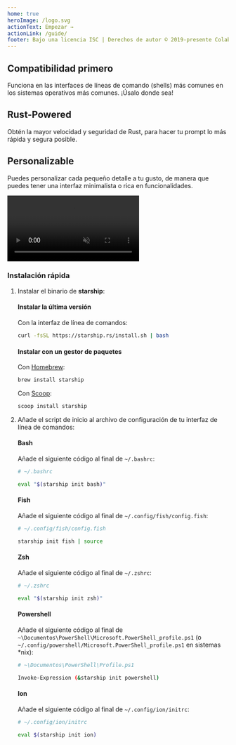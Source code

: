 ```yaml
---
home: true
heroImage: /logo.svg
actionText: Empezar →
actionLink: /guide/
footer: Bajo una licencia ISC | Derechos de autor © 2019-presente Colaboradores de Starship
---
```


<div class="features">
  <div class="feature">
    <h2>Compatibilidad primero</h2>
    <p>Funciona en las interfaces de líneas de comando (shells) más comunes en los sistemas operativos más comunes. ¡Úsalo donde sea!</p>
  </div>
  <div class="feature">
    <h2>Rust-Powered</h2>
    <p>Obtén la mayor velocidad y seguridad de Rust, para hacer tu prompt lo más rápida y segura posible.</p>
  </div>
  <div class="feature">
    <h2>Personalizable</h2>
    <p>Puedes personalizar cada pequeño detalle a tu gusto, de manera que puedes tener una interfaz minimalista o rica en funcionalidades.</p>
  </div>
</div>

<div class="center">
  <video class="demo-video" muted autoplay loop playsinline>
    <source src="/demo.webm" type="video/webm">
    <source src="/demo.mp4" type="video/mp4">
  </video>
</div>

### Instalación rápida

1. Instalar el binario de **starship**:


   #### Instalar la última versión

   Con la interfaz de línea de comandos:

   ```sh
   curl -fsSL https://starship.rs/install.sh | bash
   ```


   #### Instalar con un gestor de paquetes

   Con [Homebrew](https://brew.sh/):

   ```sh
   brew install starship
   ```

    Con [Scoop](https://scoop.sh):

   ```powershell
   scoop install starship
   ```

1. Añade el script de inicio al archivo de configuración de tu interfaz de línea de comandos:


   #### Bash

   Añade el siguiente código al final de `~/.bashrc`:

   ```sh
   # ~/.bashrc

   eval "$(starship init bash)"
   ```


   #### Fish

   Añade el siguiente código al final de `~/.config/fish/config.fish`:

   ```sh
   # ~/.config/fish/config.fish

   starship init fish | source
   ```


   #### Zsh

   Añade el siguiente código al final de `~/.zshrc`:

   ```sh
   # ~/.zshrc

   eval "$(starship init zsh)"
   ```


   #### Powershell

   Añade el siguiente código al final de `~\Documentos\PowerShell\Microsoft.PowerShell_profile.ps1` (o `~/.config/powershell/Microsoft.PowerShell_profile.ps1` en sistemas *nix):

   ```sh
   # ~\Documentos\PowerShell\Profile.ps1

   Invoke-Expression (&starship init powershell)
   ```


   #### Ion

   Añade el siguiente código al final de `~/.config/ion/initrc`:

   ```sh
   # ~/.config/ion/initrc

   eval $(starship init ion)
   ```
